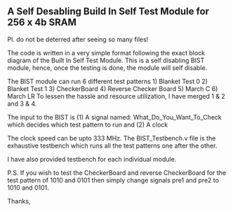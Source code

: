 ## A Self Desabling Build In Self Test Module for 256 x 4b SRAM

Pl. do not be deterred after seeing so many files! 

The code is written in a very simple format following the exact block diagram of the Built In Self Test Module. This is a self disabling BIST module, hence, once the testing is done, the module will self disable. 

The BIST module can run 6 different test patterns 1) Blanket Test 0 
                                                  2) Blanket Test 1
                                                  3) CheckerBoard
                                                  4) Reverse Checker Board
                                                  5) March C
                                                  6) March LR
To lessen the hassle and resource utilization, I have merged 1 & 2 and 3 & 4. 

The input to the BIST is (1) A signal named: What_Do_You_Want_To_Check which decides which test pattern to run and (2) A clock

The clock speed can be upto 333 MHz. The BIST_Testbench.v file is the exhaustive testbench which runs all the test patterns one after the other. 

I have also provided testbench for each individual module. 

P.S. If you wish to test the CheckerBoard and reverse CheckerBoard for the test pattern of 1010 and 0101 then simply change signals pre1 and pre2 to 1010 and 0101.

Thanks, 

